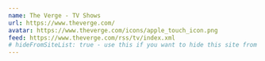 ```yaml
---
name: The Verge - TV Shows
url: https://www.theverge.com/
avatar: https://www.theverge.com/icons/apple_touch_icon.png
feed: https://www.theverge.com/rss/tv/index.xml
# hideFromSiteList: true - use this if you want to hide this site from the list of sites on this page: https://eleventy-m10y.lkmt.us/sites/
---
```

